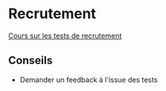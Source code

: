 # Recrutement

[Cours sur les tests de recrutement](https://openclassrooms.com/fr/courses/6045521-preparez-vous-aux-tests-techniques-pour-devenir-developpeur)

## Conseils

* Demander un feedback à l'issue des tests